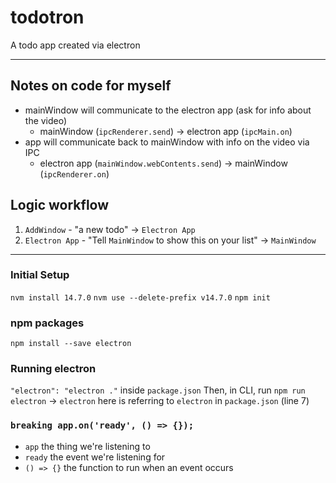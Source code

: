 # todotron

A todo app created via electron

---
## Notes on code for myself
- mainWindow will communicate to the electron app (ask for info about the video)
    - mainWindow (`ipcRenderer.send`) -> electron app (`ipcMain.on`)
- app will communicate back to mainWindow with info on the video via IPC
    - electron app (`mainWindow.webContents.send`) -> mainWindow (`ipcRenderer.on`)

## Logic workflow
1. `AddWindow` - "a new todo" -> `Electron App`
2. `Electron App` - "Tell `MainWindow` to show this on your list" -> `MainWindow`

---
### Initial Setup
`nvm install 14.7.0`
`nvm use --delete-prefix v14.7.0`
`npm init`

### npm packages
`npm install --save electron`

### Running electron
`"electron": "electron ."` inside `package.json`
Then, in CLI, run `npm run electron` -> `electron` here is referring to `electron` in `package.json` (line 7)

### `breaking app.on('ready', () => {});`
- `app` the thing we're listening to
- `ready` the event we're listening for
- `() => {}` the function to run when an event occurs
